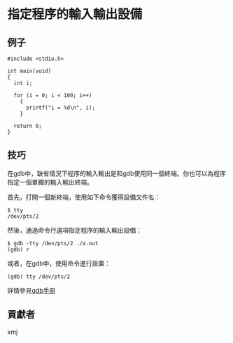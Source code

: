 # 指定程序的輸入輸出設備

## 例子

	#include <stdio.h>
	
	int main(void)
	{
	  int i;
	
	  for (i = 0; i < 100; i++)
	    {
	      printf("i = %d\n", i);
	    }
	
	  return 0;
	}

## 技巧

在gdb中，缺省情況下程序的輸入輸出是和gdb使用同一個終端。你也可以為程序指定一個單獨的輸入輸出終端。

首先，打開一個新終端，使用如下命令獲得設備文件名：

	$ tty
	/dev/pts/2

然後，通過命令行選項指定程序的輸入輸出設備：

	$ gdb -tty /dev/pts/2 ./a.out
	(gdb) r

或者，在gdb中，使用命令進行設置：

	(gdb) tty /dev/pts/2

詳情參見[gdb手冊](https://sourceware.org/gdb/current/onlinedocs/gdb/Input_002fOutput.html#index-tty)

## 貢獻者

xmj

